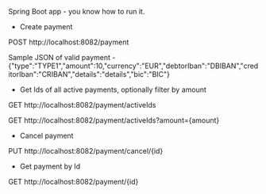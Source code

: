 Spring Boot app - you know how to run it.

* Create payment

POST http://localhost:8082/payment

Sample JSON of valid payment - {"type":"TYPE1","amount":10,"currency":"EUR","debtorIban":"DBIBAN","creditorIban":"CRIBAN","details":"details","bic":"BIC"}

* Get Ids of all active payments, optionally filter by amount

GET http://localhost:8082/payment/activeIds

GET http://localhost:8082/payment/activeIds?amount={amount}

* Cancel payment

PUT http://localhost:8082/payment/cancel/{id}

* Get payment by Id

GET http://localhost:8082/payment/{id}

